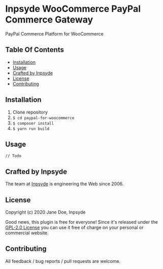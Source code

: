 # Inpsyde WooCommerce PayPal Commerce Gateway

PayPal Commerce Platform for WooCommerce

## Table Of Contents

* [Installation](#installation)
* [Usage](#usage)
* [Crafted by Inpsyde](#crafted-by-inpsyde)
* [License](#license)
* [Contributing](#contributing)

## Installation

1. Clone repository
2. `$ cd paypal-for-woocommerce`
3. `$ composer install`
4. `$ yarn run build`

## Usage

`// Todo`

## Crafted by Inpsyde

The team at [Inpsyde](https://inpsyde.com) is engineering the Web since 2006.

## License

Copyright (c) 2020 Jane Doe, Inpsyde

Good news, this plugin is free for everyone! Since it's released under the [GPL-2.0 License](LICENSE) you can use it free of charge on your personal or commercial website.

## Contributing

All feedback / bug reports / pull requests are welcome.
